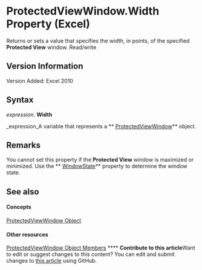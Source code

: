 
# ProtectedViewWindow.Width Property (Excel)

Returns or sets a value that specifies the width, in points, of the specified  **Protected View** window. Read/write


## Version Information

Version Added: Excel 2010 


## Syntax

 _expression_. **Width**

 _expression_A variable that represents a  ** [ProtectedViewWindow](6a32240c-c90b-c51a-6f8e-c3ff496b9855.md)** object.


## Remarks

You cannot set this property if the  **Protected View** window is maximized or minimized. Use the ** [WindowState](9fd61fb6-1804-7eba-d1e3-a42b8500a52e.md)** property to determine the window state.


## See also


#### Concepts


 [ProtectedViewWindow Object](6a32240c-c90b-c51a-6f8e-c3ff496b9855.md)
#### Other resources


 [ProtectedViewWindow Object Members](37bdcf7b-b5c4-af78-ad73-13c8f638964e.md)
****   **Contribute to this article**Want to edit or suggest changes to this content? You can edit and submit changes to  [this article](https://github.com/jhershey00/VBA_Excel_Test/OpenXMLCon/articles/ae2e9f08-5d8a-c725-2a9c-3b623c1d36ad.md) using GitHub.

